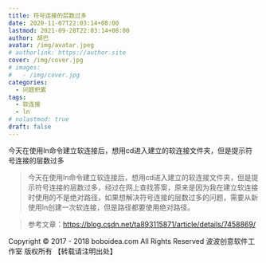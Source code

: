 ```yaml
---
title: 符号连接的层数过多
date: 2020-11-07T22:03:14+08:00
lastmod: 2021-09-28T22:03:14+08:00
author: 胡巴
avatar: /img/avatar.jpeg
# authorlink: https://author.site
cover: /img/cover.jpg
# images:
#   - /img/cover.jpg
categories:
  - 问题积累
tags:
  - 软连接
  - ln
# nolastmod: true
draft: false
---
```


今天在使用ln命令建立软连接后，想用cd进入建立的软连接文件夹，但是提示符号连接的层数过多

<!--more-->

> 今天在使用ln命令建立软连接后，想用cd进入建立的软连接文件夹，但是提示符号连接的层数过多，经过在网上查找答案，原来是因为我在建立软连接时使用的不是绝对路径，如果想解决符号连接的层数过多的问题，需要从新使用ln创建一次软连接，但是路径都要使用绝对路径。

> 参考文章：https://blog.csdn.net/ta893115871/article/details/7458869/

<!--declare-declare-->

Copyright &copy; 2017 - 2018 boboidea.com All Rights Reserved 波波创意软件工作室 版权所有 【转载请注明出处】
